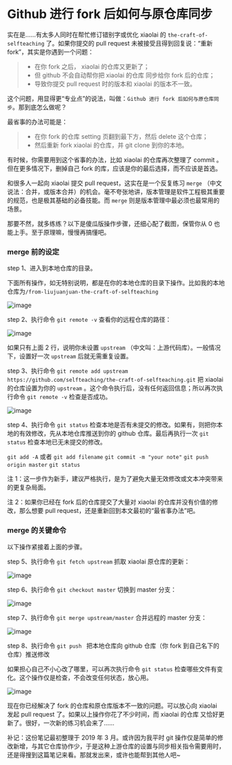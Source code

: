 # Github 进行 fork 后如何与原仓库同步

实在是……有太多人同时在帮忙修订错别字或优化 xiaolai 的 `the-craft-of-selfteaching` 了。如果你提交的 pull request 未被接受且得到回复说：“重新 fork”，其实是你遇到一个问题：

> * 在你 fork 之后， xiaolai 的仓库又更新了；
> * 但 github 不会自动帮你把 xiaolai 的仓库 同步给你 fork 后的仓库；
> * 导致你提交 pull request 时的版本和 xiaolai 的版本不一致。

这个问题，用显得更“专业点”的说法，叫做：`Github 进行 fork 后如何与原仓库同步`。那到底怎么做呢？

最省事的办法可能是：

> * 在你 fork 的仓库 setting 页翻到最下方，然后 delete 这个仓库；
> * 然后重新 fork xiaolai 的仓库，并 git clone 到你的本地。

有时候，你需要用到这个省事的办法，比如 xiaolai 的仓库再次整理了 commit 。但在更多情况下，删掉自己 fork 的库，应该是你的最后选择，而不应该是首选。

和很多人一起向 xiaolai 提交 pull request，这实在是一个反复练习 `merge` （中文说法：合并，或版本合并）的机会。毫不夸张地讲，版本管理是软件工程极其重要的规范，也是极其基础的必备技能。而 `merge` 则是版本管理中最必须也最常用的场景。

那要不然，就多练练？以下是傻瓜版操作步骤，还细心配了截图，保管你从 0 也能上手。至于原理嘛，慢慢再搞懂吧。

### merge 前的设定

step 1、进入到本地仓库的目录。

下面所有操作，如无特别说明，都是在你的本地仓库的目录下操作。比如我的本地仓库为`/from-liujuanjuan-the-craft-of-selfteaching`

![image](https://user-images.githubusercontent.com/31027645/54422899-6938e880-474a-11e9-8768-27ac24673e28.png)


step 2、执行命令 `git remote -v` 查看你的远程仓库的路径：

![image](https://user-images.githubusercontent.com/31027645/54422975-95ed0000-474a-11e9-96bf-1018d6bc06f2.png)

如果只有上面 2 行，说明你未设置 `upstream` （中文叫：上游代码库）。一般情况下，设置好一次 `upstream` 后就无需重复设置。

step 3、执行命令 `git remote add upstream https://github.com/selfteaching/the-craft-of-selfteaching.git` 把 xiaolai 的仓库设置为你的 `upstream` 。这个命令执行后，没有任何返回信息；所以再次执行命令 `git remote -v` 检查是否成功。

![image](https://user-images.githubusercontent.com/31027645/54423107-d8aed800-474a-11e9-9ab8-7bb901181283.png)

step 4、执行命令 `git status` 检查本地是否有未提交的修改。如果有，则把你本地的有效修改，先从本地仓库推送到你的 github 仓库。最后再执行一次 `git status` 检查本地已无未提交的修改。

`git add -A` 或者 `git add filename` 
`git commit -m "your note"`
`git push origin master`
`git status`

注 1：这一步作为新手，建议严格执行，是为了避免大量无效修改或文本冲突带来的更复杂局面。

注 2：如果你已经在 fork 后的仓库提交了大量对 xiaolai 的仓库并没有价值的修改，那么想要 pull request，还是重新回到本文最初的“最省事办法”吧。


### merge 的关键命令

以下操作紧接着上面的步骤。

step 5、执行命令 `git fetch upstream` 抓取 xiaolai 原仓库的更新：

![image](https://user-images.githubusercontent.com/31027645/54448734-60b2d300-4787-11e9-9fdf-90fcc2e66052.png)

step 6、执行命令 `git checkout master` 切换到 master 分支：

![image](https://user-images.githubusercontent.com/31027645/54448759-6dcfc200-4787-11e9-8bbc-a5beef23ea88.png)

step 7、执行命令 `git merge upstream/master` 合并远程的 master 分支：

![image](https://user-images.githubusercontent.com/31027645/54449526-47128b00-4789-11e9-9add-09217eb91a68.png)


step 8、执行命令 `git push ` 把本地仓库向 github 仓库（你 fork 到自己名下的仓库）推送修改

如果担心自己不小心改了哪里，可以再次执行命令 `git status` 检查哪些文件有变化。这个操作仅是检查，不会改变任何状态，放心用。

![image](https://user-images.githubusercontent.com/31027645/54449665-a07aba00-4789-11e9-9181-bdcc814fffe6.png)


现在你已经解决了 fork 的仓库和原仓库版本不一致的问题。可以放心向 xiaolai 发起 pull request 了。如果以上操作你花了不少时间，而 xiaolai 的仓库 又恰好更新了。很好，一次新的练习机会来了……

补记：这份笔记最初整理于 2019 年 3 月。或许因为我平时 git 操作仅是简单的修改新增，与其它仓库协作少，于是这种上游仓库的设置与同步相关指令需要用时，还是得搜到这篇笔记来看。那就发出来，或许也能帮到其他人吧~
